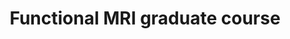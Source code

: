 ---
title: "Functional MRI graduate course"
project_id: 
conf_date: 2002-09-06
conference_id: ""
presenters:
   - peter_bandettini
summary: "<p>Functional MRI graduate course, MCW, Milwaukee, WI</p>"
file: /assets/presentations/T127.ppt
filename: T127.ppt
layout: presentation
---